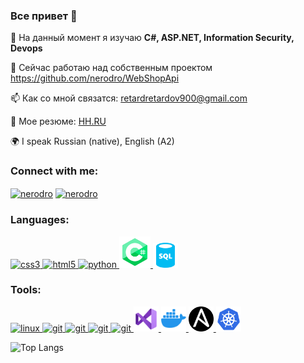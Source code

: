### Все привет 👋

🌱 На данный момент я изучаю <b> C#, ASP.NET, Information Security, Devops </b>

🔭 Сейчас работаю над собственным проектом https://github.com/nerodro/WebShopApi

📫 Как со мной связатся: retardretardov900@gmail.com

📄 Мое резюме: <a href="https://spb.hh.ru/resume/060ceb48ff0b47030a0039ed1f46494d4b374e"> HH.RU </a>

🌍 I speak Russian (native), English (A2)

### Connect with me:
<p align="left">
<a href="https://t.me/nerodro" target="blank"><img align="center" src="https://raw.githubusercontent.com/daniilshat/daniilshat/2d7eafe5250314b3d422c86b35de062e0f1f5178/icons/Telegram.svg" alt="nerodro" height="40" width="40" /></a>
<a href="https://vk.com/data22116323052013" target="blank"><img align="center" src="https://raw.githubusercontent.com/daniilshat/daniilshat/2d7eafe5250314b3d422c86b35de062e0f1f5178/icons/vk.svg" alt="nerodro" height="40" width="40" /></a>
</p>

### Languages:
<p align="left"> 
<a href="https://www.w3schools.com/css/" target="_blank" rel="noreferrer"> <img src="https://raw.githubusercontent.com/daniilshat/daniilshat/2d7eafe5250314b3d422c86b35de062e0f1f5178/icons/CSS3.svg" alt="css3" width="40" height="40"/> </a> 
<a href="https://www.w3.org/html/" target="_blank" rel="noreferrer"> <img src="https://raw.githubusercontent.com/daniilshat/daniilshat/2d7eafe5250314b3d422c86b35de062e0f1f5178/icons/HTML5.svg" alt="html5" width="40" height="40"/> </a> 
<a href="https://www.python.org" target="_blank" rel="noreferrer"> <img src="https://raw.githubusercontent.com/daniilshat/daniilshat/2d7eafe5250314b3d422c86b35de062e0f1f5178/icons/python.svg" alt="python" width="40" height="40"/> </a> 
<a href="###" target="_blank" rel="noreferrer"> <img src="https://github.com/nerodro/nerodro/blob/main/icons8-%D0%BB%D0%BE%D0%B3%D0%BE%D1%82%D0%B8%D0%BF-c-sharp.svg" alt="C#" width="50" height="50"/> </a> </a> 
<a href="https://www.python.org" target="_blank" rel="noreferrer"> <img src="https://github.com/nerodro/nerodro/blob/main/sql-database-generic.svg" alt="SQL" width="40" height="40"/> </a> 
</p>

### Tools:
<p align="left"> 
<a href="https://www.linux.org/" target="_blank" rel="noreferrer"> <img src="https://raw.githubusercontent.com/daniilshat/daniilshat/2d7eafe5250314b3d422c86b35de062e0f1f5178/icons/linux.svg" alt="linux" width="40" height="40"/> </a> 
<a href="http://www.gnu.org/software/bash/" target="_blank" rel="noreferrer"> <img src="https://raw.githubusercontent.com/daniilshat/daniilshat/2583381c09497c680369e95dce7e029d93484d94/icons/Bash.svg" alt="git" width="40" height="40"/> </a> 
<a href="https://git-scm.com/" target="_blank" rel="noreferrer"> <img src="https://raw.githubusercontent.com/daniilshat/daniilshat/2d7eafe5250314b3d422c86b35de062e0f1f5178/icons/git.svg" alt="git" width="40" height="40"/> </a> 
<a href="https://www.jetbrains.com/pycharm/" target="_blank" rel="noreferrer"> <img src="https://raw.githubusercontent.com/daniilshat/daniilshat/2583381c09497c680369e95dce7e029d93484d94/icons/PyCharm.svg" alt="git" width="40" height="40"/> </a> 
<a href="https://code.visualstudio.com/" target="_blank" rel="noreferrer"> <img src="https://raw.githubusercontent.com/daniilshat/daniilshat/2583381c09497c680369e95dce7e029d93484d94/icons/VS-code.svg" alt="git" width="40" height="40"/> </a>  
<a href="https://code.visualstudio.com/" target="_blank" rel="noreferrer"> <img src="https://github.com/nerodro/nerodro/blob/main/icons8-visual-studio(1).svg" alt="git" width="40" height="40"/> </a>  
<a href="https://code.visualstudio.com/" target="_blank" rel="noreferrer"> <img src="https://github.com/nerodro/nerodro/blob/main/icons8-docker.svg" alt="git" width="40" height="40"/> </a> 
<a href="https://code.visualstudio.com/" target="_blank" rel="noreferrer"> <img src="https://github.com/nerodro/nerodro/blob/main/ansible-icon-2048x2048-mc4z634w.png" alt="Ansible" width="40" height="40"/> </a> 
<a href="https://code.visualstudio.com/" target="_blank" rel="noreferrer"> <img src="https://github.com/nerodro/nerodro/blob/main/Kubernetes-icon-color.svg.png" alt="Kubernetes" width="40" height="40"/> </a> 

  ![Top Langs](https://github-readme-stats.vercel.app/api/top-langs/?username=nerodro&layout=compact)
</p>


<!--
**nerodro/nerodro** is a ✨ _special_ ✨ repository because its `README.md` (this file) appears on your GitHub profile.

Here are some ideas to get you started:

- 🔭 I’m currently working on ...
- 🌱 I’m currently learning ...
- 👯 I’m looking to collaborate on ...
- 🤔 I’m looking for help with ...
- 💬 Ask me about ...
- 📫 How to reach me: ...
- 😄 Pronouns: ...
- ⚡ Fun fact: ...
-->

